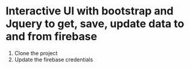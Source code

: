 # Interactive UI with bootstrap and Jquery to get, save, update data to and from firebase
1. Clone the project
2. Update the firebase credentials
